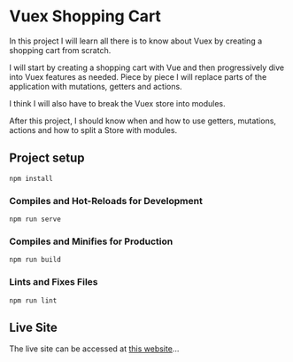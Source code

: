 # Vuex Shopping Cart

In this project I will learn all there is to know about Vuex by creating a shopping cart from scratch.

I will start by creating a shopping cart with Vue and then progressively dive into Vuex features as needed. Piece by piece I will replace parts of the application with mutations, getters and actions.

I think I will also have to break the Vuex store into modules.

After this project, I should know when and how to use getters, mutations, actions and how to split a Store with modules.

## Project setup

```
npm install
```

### Compiles and Hot-Reloads for Development

```
npm run serve
```

### Compiles and Minifies for Production

```
npm run build
```

### Lints and Fixes Files

```
npm run lint
```

## Live Site

The live site can be accessed at [this website][website]...

[website]: https://vue-shopping-cart.s3.co.ke/
